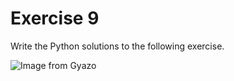 # Exercise 9

Write the Python solutions to the following exercise.

![Image from Gyazo](https://i.gyazo.com/1f09447bbe206e7353319f6639e4c333.png)